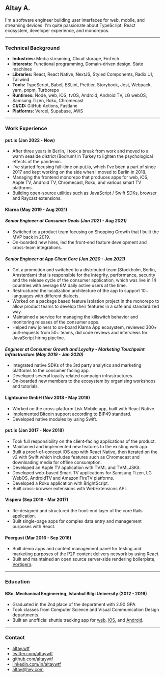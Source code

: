 ## Altay A.

I'm a software engineer building user interfaces for web, mobile, and streaming devices. I'm quite passionate about TypeScript, React ecosystem, developer experience, and monorepos.

---

### Technical Background

- **Industries:** Media streaming, Cloud storage, FinTech
- **Interests:** Functional programming, Domain-driven design, State machines
- **Libraries:** React, React Native, NextJS, Styled Components, Radix UI, Tailwind
- **Tools:** TypeScript, Babel, ESLint, Prettier, Storybook, Jest, Webpack, yarn, pnpm, Turborepo
- **Runtimes:** Node, web, iOS, tvOS, Android, Android TV, LG webOS, Samsung Tizen, Roku, Chromecast
- **CI/CD:** GitHub Actions, Fastlane
- **Platforms:** Vercel, Supabase, AWS

---

### Work Experience

#### put.io \(Jan 2022 - Now\)

- After three years in Berlin, I took a break from work and moved to a warm seaside district (Bodrum) in Turkey to lighten the psychological effects of the pandemic.
- I've started focusing full-time on put.io, which I've been a part of since 2017 and kept working on the side when I moved to Berlin in 2018.
- Managing the frontend monorepo that produces apps for web, iOS, Apple TV, Android TV, Chromecast, Roku, and various smart TV platforms.
- Building open-source utilities such as JavaScript / Swift SDKs, browser and Raycast extensions.

#### Klarna \(May 2019 - Aug 2021\)

#### _Senior Engineer at Consumer Deals (Jan 2021 - Aug 2021)_

- Switched to a product team focusing on Shopping Growth that I built the
  MVP back in 2019.
- On-boarded new hires, led the front-end feature development and
  cross-team integrations.

#### _Senior Engineer at App Client Core (Jan 2020 - Jan 2021)_

- Got a promotion and switched to a distributed team
  (Stockholm, Berlin, Amsterdam) that is responsible for the integrity,
  performance, security and the release cycle of the consumer application,
  which was live in 14 countries with average 6M daily active users at the time.
- Restructured the localization architecture of the app to support 10+
  languages with different dialects.
- Worked on a package based feature isolation project in the monorepo to allow product teams to develop their features in a safe and standardized way.
- Maintained a service for managing the killswitch behavior and monitoring releases of the consumer apps.
- Helped new joiners to on-board Klarna App ecosystem, reviewed 300+
  pull-requests from 50+ teams, did code reviews and interviews for JavaScript hiring pipeline.

#### _Engineer at Consumer Growth and Loyalty - Marketing Touchpoint Infrastructure (May 2019 - Jan 2020)_

- Integrated native SDKs of the 3rd party analytics and marketing
  platforms to the consumer facing app.
- Developed several loyalty related campaign infrastructures.
- On-boarded new members to the ecosystem by organising workshops and
  tutorials.

#### Lightcurve GmbH \(Nov 2018 - May 2019\)

- Worked on the cross-platform Lisk Mobile app, built with React Native.
- Implemented Bitcoin support according to BIP49 standard.
- Developed native modules by using Swift.

#### put.io \(Jan 2017 - Nov 2018\)

- Took full responsibility on the client-facing applications of the
  product.
- Maintained and implemented new features to the existing web app.
- Built a proof-of-concept iOS app with React Native, then iterated on the
  v2 with Swift which includes features such as Chromecast and downloading
  media for offline consumption.
- Developed an Apple TV application with TVML and TVMLJSKit.
- Developed web-based Smart TV applications for Samsung Tizen, LG WebOS,
  AndroidTV and Amazon FireTV platforms.
- Developed a Roku application with BrightScript.
- Built cross-browser extensions with WebExtensions API.

#### Vispera \(Sep 2016 - Mar 2017\)

- Re-designed and structured the front-end layer of the core Rails application.
- Built single-page apps for complex data entry and management purposes with React.

#### Peergust \(Mar 2016 - Sep 2016\)

- Built demo apps and content management panel for testing and marketing
  purposes of the P2P content delivery network by using React.
- Built and maintained an open source server-side rendering boilerplate, [Vortigern](https://github.com/barbar/vortigern).

---

### Education

#### BSc. Mechanical Engineering, Istanbul Bilgi University (2012 - 2016)

- Graduated in the 2nd place of the department with 2.90 GPA.
- Took classes from Computer Science and Visual Communication Design departments.
- Built an unofficial shuttle tracking app for [web](https://github.com/altaywtf/bilgi-shuttle-web), [iOS](https://github.com/altaywtf/bilgi-shuttle-ios), and [Android](https://github.com/altaywtf/bilgi-shuttle-android).

---

### Contact

- [altay.wtf](https://altay.wtf)
- [twitter.com/altaywtf](https://twitter.com/altaywtf)
- [github.com/altaywtf](https://github.com/altaywtf)
- [linkedin.com/in/altaywtf](https://linkedin.com/in/altaywtf)
- [altay@hey.com](mailto:altay@hey.com)
